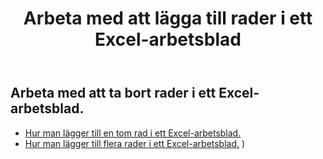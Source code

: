 ﻿---
title: Arbeta med att lägga till rader i ett Excel-arbetsblad
second_title: Aspose.Cells Cloud Documen
linktitle: Annons
type: docs
url: /sv/rows/add/
keywords: Working with adding row on an Excel worksheet. How to add rows on an Excel worksheet
description: Aspose.Cells Cloud REST API stöder tillägg av rader i ett Excel-arbetsblad. SDK stöder olika typer av utvecklingsspråk. Dessa inkluderar Android, C#, Go, Java, NodeJS, Perl, PHP, Python, Ruby och Swift.
weight: 20
kwords: Excel, Office Moln, REST API, Kalkylblad, PDF, CSV, Json, Markdown, Arbeta med att lägga till rader i ett Excel-kalkylblad
---
## Arbeta med att ta bort rader i ett Excel-arbetsblad.

- [Hur man lägger till en tom rad i ett Excel-arbetsblad.](/cells/sv/rows/add/row/) 
- [Hur man lägger till flera rader i ett Excel-arbetsblad.](/cells/sv/rows/add/rows/) ) 
